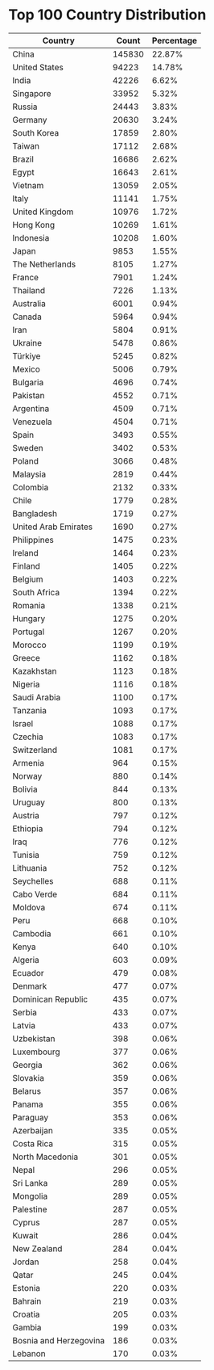 # Top 100 Country Distribution
| Country | Count | Percentage |
|----|----|----|
| China | 145830 | 22.87% |
| United States | 94223 | 14.78% |
| India | 42226 | 6.62% |
| Singapore | 33952 | 5.32% |
| Russia | 24443 | 3.83% |
| Germany | 20630 | 3.24% |
| South Korea | 17859 | 2.80% |
| Taiwan | 17112 | 2.68% |
| Brazil | 16686 | 2.62% |
| Egypt | 16643 | 2.61% |
| Vietnam | 13059 | 2.05% |
| Italy | 11141 | 1.75% |
| United Kingdom | 10976 | 1.72% |
| Hong Kong | 10269 | 1.61% |
| Indonesia | 10208 | 1.60% |
| Japan | 9853 | 1.55% |
| The Netherlands | 8105 | 1.27% |
| France | 7901 | 1.24% |
| Thailand | 7226 | 1.13% |
| Australia | 6001 | 0.94% |
| Canada | 5964 | 0.94% |
| Iran | 5804 | 0.91% |
| Ukraine | 5478 | 0.86% |
| Türkiye | 5245 | 0.82% |
| Mexico | 5006 | 0.79% |
| Bulgaria | 4696 | 0.74% |
| Pakistan | 4552 | 0.71% |
| Argentina | 4509 | 0.71% |
| Venezuela | 4504 | 0.71% |
| Spain | 3493 | 0.55% |
| Sweden | 3402 | 0.53% |
| Poland | 3066 | 0.48% |
| Malaysia | 2819 | 0.44% |
| Colombia | 2132 | 0.33% |
| Chile | 1779 | 0.28% |
| Bangladesh | 1719 | 0.27% |
| United Arab Emirates | 1690 | 0.27% |
| Philippines | 1475 | 0.23% |
| Ireland | 1464 | 0.23% |
| Finland | 1405 | 0.22% |
| Belgium | 1403 | 0.22% |
| South Africa | 1394 | 0.22% |
| Romania | 1338 | 0.21% |
| Hungary | 1275 | 0.20% |
| Portugal | 1267 | 0.20% |
| Morocco | 1199 | 0.19% |
| Greece | 1162 | 0.18% |
| Kazakhstan | 1123 | 0.18% |
| Nigeria | 1116 | 0.18% |
| Saudi Arabia | 1100 | 0.17% |
| Tanzania | 1093 | 0.17% |
| Israel | 1088 | 0.17% |
| Czechia | 1083 | 0.17% |
| Switzerland | 1081 | 0.17% |
| Armenia | 964 | 0.15% |
| Norway | 880 | 0.14% |
| Bolivia | 844 | 0.13% |
| Uruguay | 800 | 0.13% |
| Austria | 797 | 0.12% |
| Ethiopia | 794 | 0.12% |
| Iraq | 776 | 0.12% |
| Tunisia | 759 | 0.12% |
| Lithuania | 752 | 0.12% |
| Seychelles | 688 | 0.11% |
| Cabo Verde | 684 | 0.11% |
| Moldova | 674 | 0.11% |
| Peru | 668 | 0.10% |
| Cambodia | 661 | 0.10% |
| Kenya | 640 | 0.10% |
| Algeria | 603 | 0.09% |
| Ecuador | 479 | 0.08% |
| Denmark | 477 | 0.07% |
| Dominican Republic | 435 | 0.07% |
| Serbia | 433 | 0.07% |
| Latvia | 433 | 0.07% |
| Uzbekistan | 398 | 0.06% |
| Luxembourg | 377 | 0.06% |
| Georgia | 362 | 0.06% |
| Slovakia | 359 | 0.06% |
| Belarus | 357 | 0.06% |
| Panama | 355 | 0.06% |
| Paraguay | 353 | 0.06% |
| Azerbaijan | 335 | 0.05% |
| Costa Rica | 315 | 0.05% |
| North Macedonia | 301 | 0.05% |
| Nepal | 296 | 0.05% |
| Sri Lanka | 289 | 0.05% |
| Mongolia | 289 | 0.05% |
| Palestine | 287 | 0.05% |
| Cyprus | 287 | 0.05% |
| Kuwait | 286 | 0.04% |
| New Zealand | 284 | 0.04% |
| Jordan | 258 | 0.04% |
| Qatar | 245 | 0.04% |
| Estonia | 220 | 0.03% |
| Bahrain | 219 | 0.03% |
| Croatia | 205 | 0.03% |
| Gambia | 199 | 0.03% |
| Bosnia and Herzegovina | 186 | 0.03% |
| Lebanon | 170 | 0.03% |
